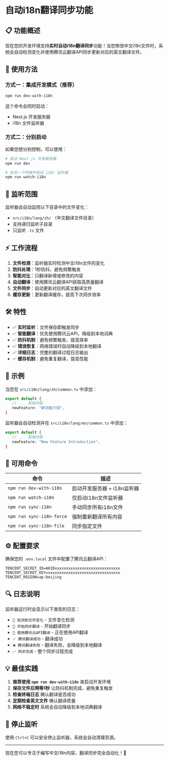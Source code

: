 # 自动i18n翻译同步功能

## 📋 功能概述

现在您的开发环境支持**实时自动i18n翻译同步**功能！当您修改中文i18n文件时，系统会自动检测变化并使用腾讯云翻译API同步更新对应的英文翻译文件。

## 🚀 使用方法

### 方式一：集成开发模式（推荐）

```bash
npm run dev-with-i18n
```

这个命令会同时启动：
- Next.js 开发服务器
- i18n 文件监听器

### 方式二：分别启动

如果您想分别控制，可以使用：

```bash
# 启动 Next.js 开发服务器
npm run dev

# 在另一个终端中启动 i18n 监听器
npm run watch-i18n
```

## 📁 监听范围

监听器会自动监控以下目录中的文件变化：
- `src/i18n/lang/zh/` （中文翻译文件目录）
- 支持递归监听子目录
- 只监听 `.ts` 文件

## ⚡ 工作流程

1. **文件检测**：监听器实时检测中文i18n文件的变化
2. **防抖处理**：1秒防抖，避免频繁触发
3. **智能对比**：只翻译新增或修改的内容
4. **自动翻译**：使用腾讯云翻译API获取高质量翻译
5. **文件同步**：自动更新对应的英文翻译文件
6. **缓存更新**：更新翻译缓存，提高下次同步效率

## 🛠 特性

- ✅ **实时监听**：文件保存即触发同步
- ✅ **智能翻译**：优先使用腾讯云API，降级到本地词典
- ✅ **防抖机制**：避免频繁触发，提高效率  
- ✅ **错误恢复**：网络错误时自动降级到本地翻译
- ✅ **详细日志**：完整的翻译过程日志输出
- ✅ **缓存机制**：避免重复翻译，提高性能

## 📝 示例

当您在 `src/i18n/lang/zh/common.ts` 中添加：
```typescript
export default {
   // ... 其他内容
   newFeature: "新功能介绍",
}
```

监听器会自动检测并在 `src/i18n/lang/en/common.ts` 中添加：
```typescript
export default {
   // ... 其他内容  
   newFeature: "New Feature Introduction",
}
```

## 🔧 可用命令

| 命令 | 描述 |
|------|------|
| `npm run dev-with-i18n` | 启动开发服务器 + i18n监听器 |
| `npm run watch-i18n` | 仅启动i18n文件监听器 |
| `npm run sync-i18n` | 手动同步所有i18n文件 |
| `npm run sync-i18n-force` | 强制重新翻译所有内容 |
| `npm run sync-i18n-file` | 同步指定文件 |

## ⚙️ 配置要求

确保您的 `.env.local` 文件中配置了腾讯云翻译API：
```env
TENCENT_SECRET_ID=AKIDxxxxxxxxxxxxxxxxxxxxxxxxxxxxx
TENCENT_SECRET_KEY=xxxxxxxxxxxxxxxxxxxxxxxxxxxxxxxx  
TENCENT_REGION=ap-beijing
```

## 🔍 日志说明

监听器运行时会显示以下类型的日志：

- `📝 检测到文件变化` - 文件变化检测
- `🚀 开始同步翻译` - 开始翻译同步
- `🔄 使用腾讯云API翻译` - 正在使用API翻译
- `✅ 腾讯翻译成功` - 翻译成功
- `❌ 腾讯翻译失败` - 翻译失败，会降级到本地翻译
- `✅ 同步完成` - 整个同步过程完成

## 💡 最佳实践

1. **推荐使用 `npm run dev-with-i18n`** 来启动开发环境
2. **保存文件后稍等1秒** 让防抖机制完成，避免重复触发
3. **检查终端日志** 确认翻译是否成功
4. **定期检查英文文件** 确认翻译质量
5. **网络不稳定时** 系统会自动降级到本地词典翻译

## 🚫 停止监听

使用 `Ctrl+C` 可以安全停止监听器，系统会自动清理资源。

---

现在您可以专注于编写中文i18n内容，翻译同步完全自动化！🎉
